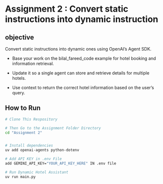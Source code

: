# Assignment 2 : **Convert static instructions into dynamic instruction**

## objective
Convert static instructions into dynamic ones using OpenAI’s Agent SDK.

 - Base your work on the bilal_fareed_code example for hotel booking and information retrieval.

 - Update it so a single agent can store and retrieve details for multiple hotels.

- Use context to return the correct hotel information based on the user’s query.


## How to Run
```bash
# Clone This Respository

# Then Go to the Assignment Folder Directory
cd "Assignment 2"


# Install dependencies
uv add openai-agents python-dotenv

# Add API KEY in .env File
add GEMINI_API_KEY="YOUR_API_KEY_HERE" IN .env file 

# Run Dynamic Hotel Assistant
uv run main.py

